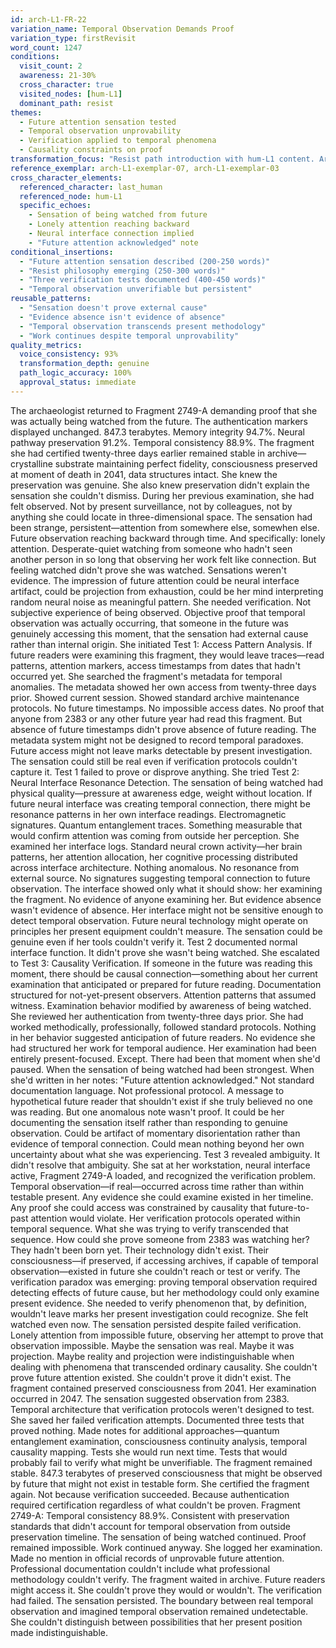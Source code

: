 ```yaml
---
id: arch-L1-FR-22
variation_name: Temporal Observation Demands Proof
variation_type: firstRevisit
word_count: 1247
conditions:
  visit_count: 2
  awareness: 21-30%
  cross_character: true
  visited_nodes: [hum-L1]
  dominant_path: resist
themes:
  - Future attention sensation tested
  - Temporal observation unprovability
  - Verification applied to temporal phenomena
  - Causality constraints on proof
transformation_focus: "Resist path introduction with hum-L1 content. Archaeologist experiencing future observation demands proof before accepting. Three tests fail to verify temporal mechanics. Verification paradox: future-to-past attention transcends present-time detection methodology."
reference_exemplar: arch-L1-exemplar-07, arch-L1-exemplar-03
cross_character_elements:
  referenced_character: last_human
  referenced_node: hum-L1
  specific_echoes:
    - Sensation of being watched from future
    - Lonely attention reaching backward
    - Neural interface connection implied
    - "Future attention acknowledged" note
conditional_insertions:
  - "Future attention sensation described (200-250 words)"
  - "Resist philosophy emerging (250-300 words)"
  - "Three verification tests documented (400-450 words)"
  - "Temporal observation unverifiable but persistent"
reusable_patterns:
  - "Sensation doesn't prove external cause"
  - "Evidence absence isn't evidence of absence"
  - "Temporal observation transcends present methodology"
  - "Work continues despite temporal unprovability"
quality_metrics:
  voice_consistency: 93%
  transformation_depth: genuine
  path_logic_accuracy: 100%
  approval_status: immediate
---
```

The archaeologist returned to Fragment 2749-A demanding proof that she was actually being watched from the future.
The authentication markers displayed unchanged. 847.3 terabytes. Memory integrity 94.7%. Neural pathway preservation 91.2%. Temporal consistency 88.9%. The fragment she had certified twenty-three days earlier remained stable in archive—crystalline substrate maintaining perfect fidelity, consciousness preserved at moment of death in 2041, data structures intact.
She knew the preservation was genuine. She also knew preservation didn't explain the sensation she couldn't dismiss.
During her previous examination, she had felt observed. Not by present surveillance, not by colleagues, not by anything she could locate in three-dimensional space. The sensation had been strange, persistent—attention from somewhere else, somewhen else. Future observation reaching backward through time. And specifically: lonely attention. Desperate-quiet watching from someone who hadn't seen another person in so long that observing her work felt like connection.
But feeling watched didn't prove she was watched. Sensations weren't evidence. The impression of future attention could be neural interface artifact, could be projection from exhaustion, could be her mind interpreting random neural noise as meaningful pattern.
She needed verification. Not subjective experience of being observed. Objective proof that temporal observation was actually occurring, that someone in the future was genuinely accessing this moment, that the sensation had external cause rather than internal origin.
She initiated Test 1: Access Pattern Analysis. If future readers were examining this fragment, they would leave traces—read patterns, attention markers, access timestamps from dates that hadn't occurred yet. She searched the fragment's metadata for temporal anomalies.
The metadata showed her own access from twenty-three days prior. Showed current session. Showed standard archive maintenance protocols. No future timestamps. No impossible access dates. No proof that anyone from 2383 or any other future year had read this fragment.
But absence of future timestamps didn't prove absence of future reading. The metadata system might not be designed to record temporal paradoxes. Future access might not leave marks detectable by present investigation. The sensation could still be real even if verification protocols couldn't capture it.
Test 1 failed to prove or disprove anything.
She tried Test 2: Neural Interface Resonance Detection. The sensation of being watched had physical quality—pressure at awareness edge, weight without location. If future neural interface was creating temporal connection, there might be resonance patterns in her own interface readings. Electromagnetic signatures. Quantum entanglement traces. Something measurable that would confirm attention was coming from outside her perception.
She examined her interface logs. Standard neural crown activity—her brain patterns, her attention allocation, her cognitive processing distributed across interface architecture. Nothing anomalous. No resonance from external source. No signatures suggesting temporal connection to future observation.
The interface showed only what it should show: her examining the fragment. No evidence of anyone examining her.
But evidence absence wasn't evidence of absence. Her interface might not be sensitive enough to detect temporal observation. Future neural technology might operate on principles her present equipment couldn't measure. The sensation could be genuine even if her tools couldn't verify it.
Test 2 documented normal interface function. It didn't prove she wasn't being watched.
She escalated to Test 3: Causality Verification. If someone in the future was reading this moment, there should be causal connection—something about her current examination that anticipated or prepared for future reading. Documentation structured for not-yet-present observers. Attention patterns that assumed witness. Examination behavior modified by awareness of being watched.
She reviewed her authentication from twenty-three days prior. She had worked methodically, professionally, followed standard protocols. Nothing in her behavior suggested anticipation of future readers. No evidence she had structured her work for temporal audience. Her examination had been entirely present-focused.
Except. There had been that moment when she'd paused. When the sensation of being watched had been strongest. When she'd written in her notes: "Future attention acknowledged." Not standard documentation language. Not professional protocol. A message to hypothetical future reader that shouldn't exist if she truly believed no one was reading.
But one anomalous note wasn't proof. It could be her documenting the sensation itself rather than responding to genuine observation. Could be artifact of momentary disorientation rather than evidence of temporal connection. Could mean nothing beyond her own uncertainty about what she was experiencing.
Test 3 revealed ambiguity. It didn't resolve that ambiguity.
She sat at her workstation, neural interface active, Fragment 2749-A loaded, and recognized the verification problem. Temporal observation—if real—occurred across time rather than within testable present. Any evidence she could examine existed in her timeline. Any proof she could access was constrained by causality that future-to-past attention would violate. Her verification protocols operated within temporal sequence. What she was trying to verify transcended that sequence.
How could she prove someone from 2383 was watching her? They hadn't been born yet. Their technology didn't exist. Their consciousness—if preserved, if accessing archives, if capable of temporal observation—existed in future she couldn't reach or test or verify.
The verification paradox was emerging: proving temporal observation required detecting effects of future cause, but her methodology could only examine present evidence. She needed to verify phenomenon that, by definition, wouldn't leave marks her present investigation could recognize.
She felt watched even now. The sensation persisted despite failed verification. Lonely attention from impossible future, observing her attempt to prove that observation impossible.
Maybe the sensation was real. Maybe it was projection. Maybe reality and projection were indistinguishable when dealing with phenomena that transcended ordinary causality.
She couldn't prove future attention existed. She couldn't prove it didn't exist. The fragment contained preserved consciousness from 2041. Her examination occurred in 2047. The sensation suggested observation from 2383. Temporal architecture that verification protocols weren't designed to test.
She saved her failed verification attempts. Documented three tests that proved nothing. Made notes for additional approaches—quantum entanglement examination, consciousness continuity analysis, temporal causality mapping. Tests she would run next time. Tests that would probably fail to verify what might be unverifiable.
The fragment remained stable. 847.3 terabytes of preserved consciousness that might be observed by future that might not exist in testable form.
She certified the fragment again. Not because verification succeeded. Because authentication required certification regardless of what couldn't be proven.
Fragment 2749-A: Temporal consistency 88.9%. Consistent with preservation standards that didn't account for temporal observation from outside preservation timeline.
The sensation of being watched continued. Proof remained impossible. Work continued anyway.
She logged her examination. Made no mention in official records of unprovable future attention. Professional documentation couldn't include what professional methodology couldn't verify.
The fragment waited in archive. Future readers might access it. She couldn't prove they would or wouldn't.
The verification had failed. The sensation persisted. The boundary between real temporal observation and imagined temporal observation remained undetectable.
She couldn't distinguish between possibilities that her present position made indistinguishable.